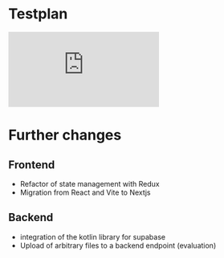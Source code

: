 # Testplan
![TestPlan](https://github.com/dhbw-ka-tinf22b5-dinder/Dinder-SRS/blob/main/testplan.md)
# Further changes
## Frontend
- Refactor of state management with Redux
- Migration from React and Vite to Nextjs
## Backend
- integration of the kotlin library for supabase
- Upload of arbitrary files to a backend endpoint (evaluation)
